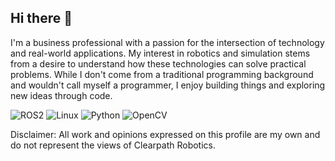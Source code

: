 ## Hi there 👋

I'm a business professional with a passion for the intersection of technology and real-world applications. My interest in robotics and simulation stems from a desire to understand how these technologies can solve practical problems. While I don't come from a traditional programming background and wouldn't call myself a programmer, I enjoy building things and exploring new ideas through code.

<p align="left">
  <img src="https://img.shields.io/badge/ROS2-22335A?style=for-the-badge&logo=ros&logoColor=white" alt="ROS2"/>
  <img src="https://img.shields.io/badge/Linux-FCC624?style=for-the-badge&logo=linux&logoColor=black" alt="Linux"/>
  <img src="https://img.shields.io/badge/Python-3776AB?style=for-the-badge&logo=python&logoColor=white" alt="Python"/>
  <img src="https://img.shields.io/badge/OpenCV-5C3EE8?style=for-the-badge&logo=opencv&logoColor=white" alt="OpenCV"/>
<!--   <img src="https://img.shields.io/badge/C++-00599C?style=for-the-badge&logo=cplusplus&logoColor=white" alt="C++"/> -->
</p>

Disclaimer: All work and opinions expressed on this profile are my own and do not represent the views of Clearpath Robotics.

<!--
**nvanheyst/nvanheyst** is a ✨ _special_ ✨ repository because its `README.md` (this file) appears on your GitHub profile.

Here are some ideas to get you started:

- 🔭 I’m currently working on ...
- 🌱 I’m currently learning ...
- 👯 I’m looking to collaborate on ...
- 🤔 I’m looking for help with ...
- 💬 Ask me about ...
- 📫 How to reach me: ...
- 😄 Pronouns: ...
- ⚡ Fun fact: ...
-->

